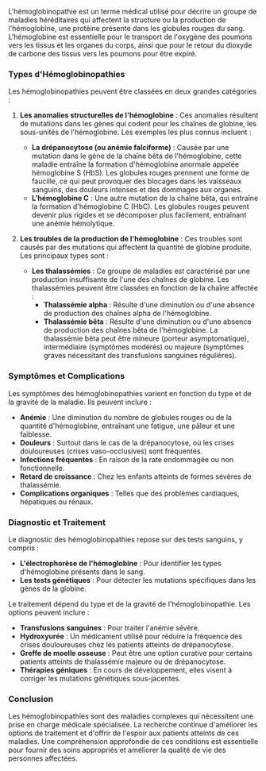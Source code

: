L'hémoglobinopathie est un terme médical utilisé pour décrire un groupe de maladies héréditaires qui affectent la structure ou la production de l'hémoglobine, une protéine présente dans les globules rouges du sang. L'hémoglobine est essentielle pour le transport de l'oxygène des poumons vers les tissus et les organes du corps, ainsi que pour le retour du dioxyde de carbone des tissus vers les poumons pour être expiré.

### Types d'Hémoglobinopathies

Les hémoglobinopathies peuvent être classées en deux grandes catégories :

1. **Les anomalies structurelles de l'hémoglobine** : Ces anomalies résultent de mutations dans les gènes qui codent pour les chaînes de globine, les sous-unités de l'hémoglobine. Les exemples les plus connus incluent :
    - **La drépanocytose (ou anémie falciforme)** : Causée par une mutation dans le gène de la chaîne bêta de l'hémoglobine, cette maladie entraîne la formation d'hémoglobine anormale appelée hémoglobine S (HbS). Les globules rouges prennent une forme de faucille, ce qui peut provoquer des blocages dans les vaisseaux sanguins, des douleurs intenses et des dommages aux organes.
    - **L'hémoglobine C** : Une autre mutation de la chaîne bêta, qui entraîne la formation d'hémoglobine C (HbC). Les globules rouges peuvent devenir plus rigides et se décomposer plus facilement, entraînant une anémie hémolytique.

2. **Les troubles de la production de l'hémoglobine** : Ces troubles sont causés par des mutations qui affectent la quantité de globine produite. Les principaux types sont :
    - **Les thalassémies** : Ce groupe de maladies est caractérisé par une production insuffisante de l'une des chaînes de globine. Les thalassémies peuvent être classées en fonction de la chaîne affectée :
        - **Thalassémie alpha** : Résulte d'une diminution ou d'une absence de production des chaînes alpha de l'hémoglobine.
        - **Thalassémie bêta** : Résulte d'une diminution ou d'une absence de production des chaînes bêta de l'hémoglobine. La thalassémie bêta peut être mineure (porteur asymptomatique), intermédiaire (symptômes modérés) ou majeure (symptômes graves nécessitant des transfusions sanguines régulières).

### Symptômes et Complications

Les symptômes des hémoglobinopathies varient en fonction du type et de la gravité de la maladie. Ils peuvent inclure :

- **Anémie** : Une diminution du nombre de globules rouges ou de la quantité d'hémoglobine, entraînant une fatigue, une pâleur et une faiblesse.
- **Douleurs** : Surtout dans le cas de la drépanocytose, où les crises douloureuses (crises vaso-occlusives) sont fréquentes.
- **Infections fréquentes** : En raison de la rate endommagée ou non fonctionnelle.
- **Retard de croissance** : Chez les enfants atteints de formes sévères de thalassémie.
- **Complications organiques** : Telles que des problèmes cardiaques, hépatiques ou rénaux.

### Diagnostic et Traitement

Le diagnostic des hémoglobinopathies repose sur des tests sanguins, y compris :

- **L'électrophorèse de l'hémoglobine** : Pour identifier les types d'hémoglobine présents dans le sang.
- **Les tests génétiques** : Pour détecter les mutations spécifiques dans les gènes de la globine.

Le traitement dépend du type et de la gravité de l'hémoglobinopathie. Les options peuvent inclure :

- **Transfusions sanguines** : Pour traiter l'anémie sévère.
- **Hydroxyurée** : Un médicament utilisé pour réduire la fréquence des crises douloureuses chez les patients atteints de drépanocytose.
- **Greffe de moelle osseuse** : Peut être une option curative pour certains patients atteints de thalassémie majeure ou de drépanocytose.
- **Thérapies géniques** : En cours de développement, elles visent à corriger les mutations génétiques sous-jacentes.

### Conclusion

Les hémoglobinopathies sont des maladies complexes qui nécessitent une prise en charge médicale spécialisée. La recherche continue d'améliorer les options de traitement et d'offrir de l'espoir aux patients atteints de ces maladies. Une compréhension approfondie de ces conditions est essentielle pour fournir des soins appropriés et améliorer la qualité de vie des personnes affectées.